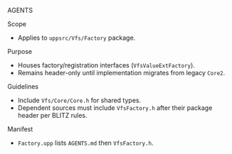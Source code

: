 AGENTS

Scope
- Applies to `uppsrc/Vfs/Factory` package.

Purpose
- Houses factory/registration interfaces (`VfsValueExtFactory`).
- Remains header-only until implementation migrates from legacy `Core2`.

Guidelines
- Include `Vfs/Core/Core.h` for shared types.
- Dependent sources must include `VfsFactory.h` after their package header per BLITZ rules.

Manifest
- `Factory.upp` lists `AGENTS.md` then `VfsFactory.h`.
